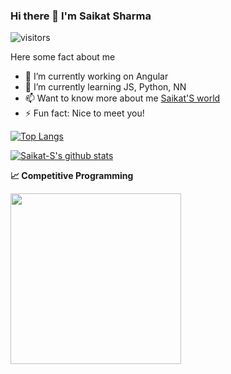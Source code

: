 ### Hi there 👋 I'm Saikat Sharma

<!--
**Saikat-S/Saikat-S** is a ✨ _special_ ✨ repository because its `README.md` (this file) appears on your GitHub profile.
-->
 ![visitors](https://visitor-badge.laobi.icu/badge?page_id=Saikat-S)
 
Here some fact about me
- 🔭 I’m currently working on Angular
- 🌱 I’m currently learning JS, Python, NN 
- 📫 Want to know more about me [Saikat'S world](https://saikat-s.github.io/)
- ⚡ Fun fact: Nice to meet you!

[![Top Langs](https://github-readme-stats.vercel.app/api/top-langs/?username=Saikat-S&layout=compact)](https://github.com/anuraghazra/github-readme-stats)

[![Saikat-S's github stats](https://github-readme-stats.vercel.app/api?username=Saikat-S)](https://github.com/anuraghazra/github-readme-stats)


<b>&#128200; Competitive Programming</b>
<p float="left">
<img height="273em" src="https://leetcard.jacoblin.cool/SaikatS?theme=light&font=Karma&ext=contest" />
</p>
